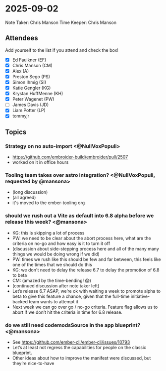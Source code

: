 # 2025-09-02

Note Taker: Chris Manson
Time Keeper: Chris Manson

## Attendees

Add yourself to the list if you attend and check the box!

- [x] Ed Faulkner (EF)
- [x] Chris Manson (CM)
- [x] Alex (A)
- [x] Preston Sego (PS)
- [x] Simon Ihmig (SI)
- [x] Katie Gengler (KG)
- [x] Krystan HuffMenne (KH)
- [x] Peter Wagenet (PW)
- [ ] James Davis (JD)
- [x] Liam Potter (LP)
- [x] tommyjr

## Topics

### Strategy on no auto-import <@NullVoxPopuli>

- https://github.com/embroider-build/embroider/pull/2507 
- worked on it in office hours

### Tooling team takes over astro integration? <@NullVoxPopuli, requested by @mansona>

- (long discussion)
- (all agreed)
- it's moved to the ember-tooling org

### should we rush out a Vite as default into 6.8 alpha before we release this week? <@mansona>

- KG: this is skipping a lot of process
- PW: we need to be clear about the abort process here, what are the criteria on no-go and how easy is it to turn it off
- (discussion about side-stepping process here and all of the many many things we would be doing wrong if we did)
- PW: times we rush like this should be few and far between, this feels like one of the times that we should do this
- KG: we don't need to delay the release 6.7 to delay the promotion of 6.8 to beta
- CM: (amazed by the time-bending! 😱)
- (continued discussion after note taker left) 
- Let’s release 6.7 ASAP, we’re ok with waiting a week to promote alpha to beta to give this feature a chance, given that the full-time initiative-backed team wants to attempt it
- Next week we can go over go / no-go criteria. Feature flag allows us to abort if we don’t hit the criteria in time for 6.8 release.


### do we still need codemodsSource in the app blueprint? <@mansona>

- See https://github.com/ember-cli/ember-cli/issues/10793
- Let’s at least not regress the capabilities for people on the classic blueprint. 
- Other ideas about how to improve the manifest were discussed, but they’re nice-to-have



